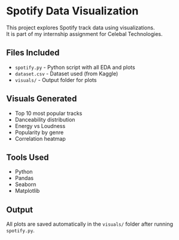 # Spotify Data Visualization 

This project explores Spotify track data using visualizations.  
It is part of my internship assignment for Celebal Technologies.

## Files Included
- `spotify.py` - Python script with all EDA and plots
- `dataset.csv` - Dataset used (from Kaggle)
- `visuals/` - Output folder for plots

##  Visuals Generated
- Top 10 most popular tracks
- Danceability distribution
- Energy vs Loudness
- Popularity by genre
- Correlation heatmap

##  Tools Used
- Python
- Pandas
- Seaborn
- Matplotlib

##  Output
All plots are saved automatically in the `visuals/` folder after running `spotify.py`.
